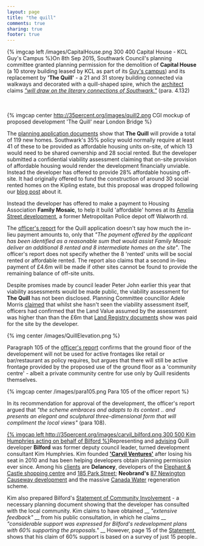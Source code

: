 ```yaml
---
layout: page
title: "the quill"
comments: true
sharing: true
footer: true
---
```

{% imgcap left /images/CapitalHouse.png 300 400 Capital House - KCL Guy's Campus %}On 8th Sep 2015, Southwark Council's planning committee granted planning permission for the demolition of __Capital House__ (a 10 storey building leased by KCL as part of its [Guy's campus](http://www.kcl.ac.uk/innovation/research/support/grants/contact/guys.aspx)) and its replacement by __'The Quill'__ - a 21 and 31 storey building connected via walkways and decorated with a quill-shaped spire, which the [architect](http://www.spparcstudio.com/Home.aspx) claims  [_"will draw on the literary connections of Southwark."_](http://planbuild.southwark.gov.uk/documents/?GetDocument=%7b%7b%7b!lv%2bf4WD7hw9vUL41nLaBAA%3d%3d!%7d%7d%7d) (para. 4.132)  
</br>
</br>

{% imgcap center http://35percent.org/images/quill2.png CGI mockup of proposed development 'The Quill' near London Bridge %}

The [planning application documents](http://planbuild.southwark.gov.uk:8190/online-applications/applicationDetails.do?activeTab=summary&keyVal=_STHWR_DCAPR_9558037) show that __The Quill__ will provide a total of 119 new homes. Southwark's 35% policy would normally require at least 41 of these to be provided as affordable housing units on-site, of which 13 would need to be shared ownership and 28 social rented. But the developer submitted a confidential viability assessment claiming that on-site provision of affordable housing would render the development financially unviable. Instead the developer has offered to provide 28% affordable housing off-site. It had originally offered to fund the construction of around 30 social rented homes on the Kipling estate, but this proposal was dropped following our [blog post](http://35percent.org/blog/2015/07/25/kipling-and-the-quill/) about it. 

Instead the developer has offered to make a payment to Housing Association __Family Mosaic__, to help it build 'affordable' homes at its [Amelia Street development](http://planbuild.southwark.gov.uk/documents/?casereference=14/AP/2709&system=DC), a former Metropolitan Police depot off Walworth rd.

The [officer's report](http://planbuild.southwark.gov.uk/documents/?GetDocument=%7b%7b%7b!DNSoM%2fJqmT75pHW9KpHWsg%3d%3d!%7d%7d%7d) for the Quill application doesn't say how much the in-lieu payment amounts to, only that _"The payment offered by the applicant has been identified as a reasonable sum that would assist Family Mosaic deliver an additional 8 rented and 8 intermediate homes on the site"_. The officer's report does not specify whether the 8 'rented' units will be social rented or affordable rented. The report also claims that a second in-lieu payment of £4.6m will be made if other sites cannot be found to provide the remaining balance of off-site units. 

Despite promises made by council leader Peter John earlier this year that viability assessments would be made public, the viability assessment for __The Quill__ has not been disclosed. Planning Committee councillor Adele Morris [claimed](https://twitter.com/AdeleCathedrals/status/641357961160323073) that whilst she hasn't seen the viability assessment itself, officers had confirmed that the Land Value assumed by the assessment was higher than than the £6m that [Land Registry documents](http://35percent.org/images/LR_Bilford.pdf) show was paid for the site by the developer. 

{% img center /images/QuillElevation.png %}

Paragraph 105 of the [officer's report](http://planbuild.southwark.gov.uk/documents/?GetDocument=%7b%7b%7b!DNSoM%2fJqmT75pHW9KpHWsg%3d%3d!%7d%7d%7d) confirms that the ground floor of the developement will not be used for active frontages like retail or bar/restaurant as policy requires, but argues that there will still be active frontage provided by the proposed use of the ground floor as a 'community centre' - albeit a private community centre for use only by Quill residents themselves. 

{% imgcap center /images/para105.png Para 105 of the officer report %}


In its recommendation for approval of the development, the officer's report argued that _"the scheme embraces and adapts to its context .. and presents an elegant and sculptural three-dimensional form that will compliment the local views"_ (para 108). 

[{% imgcap left http://35percent.org/images/carvil_bilford.png 300 500 Kim Humphries acting on behalf of Bilford %}](http://planbuild.southwark.gov.uk/documents/?GetDocument=%7b%7b%7b!vH%2be%2bKK7uZu6GcJ8p3lqbQ%3d%3d!%7d%7d%7d)Representing and [advising](http://carvil-ventures.co.uk/node/68) Quill developer __Bilford__ was former deputy council leader, turned development consultant Kim Humphries. Kim founded [__'Carvil Ventures'__](http://carvil-ventures.co.uk/about-us) after losing his seat in 2010 and has been helping developers obtain planning permission ever since. Among his [clients](http://carvil-ventures.co.uk/clients-partners) are __Delancey__, developers of the [Elephant & Castle shopping centre](http://carvil-ventures.co.uk/elephant-castle-shopping-centre) and [185 Park Street](http://carvil-ventures.co.uk/node/36); __Neobrand's__ [87 Newington Causeway development](http://carvil-ventures.co.uk/node/69) and the massive [Canada Water](http://carvil-ventures.co.uk/node/30) regeneration scheme.  

Kim also prepared Bilford's [Statement of Community Involvement](http://planbuild.southwark.gov.uk/documents/?GetDocument=%7b%7b%7b!pMcMh5jSJoLhoPr4hZ2nzw%3d%3d!%7d%7d%7d) - a necessary planning document showing that the developer has consulted with the local community. Kim claims to have obtained __ _"extensive feedback"_ __ from his public consultation, in which he claims __ _"considerable support was expressed for Bilford's redevelopment plans with 60% supporting the proposals."_ __ However, page 15 of the [Statement](http://planbuild.southwark.gov.uk/documents/?GetDocument=%7b%7b%7b!pMcMh5jSJoLhoPr4hZ2nzw%3d%3d!%7d%7d%7d), shows that his claim of 60% support is based on a survey of just 15 people..  
